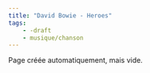 ```yaml
---
title: "David Bowie - Heroes"
tags:
    - -draft
    - musique/chanson
---
```


Page créée automatiquement, mais vide.
